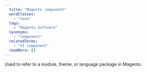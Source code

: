 ```yaml
---
  title: "Magento component"
  wordClasses: 
    - "noun"
  tags: 
    - "Magento Software"
  synonyms: 
    - "component"
  relatedTerms: 
    - "UI component"
  readMore: []
---
```

Used to refer to a module, theme, or language package in Magento.
